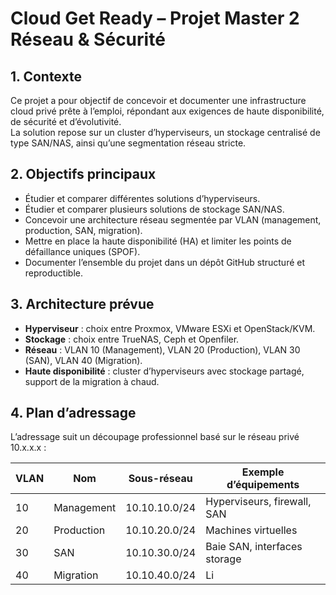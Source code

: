 # Cloud Get Ready – Projet Master 2 Réseau & Sécurité

## 1. Contexte
Ce projet a pour objectif de concevoir et documenter une infrastructure cloud privé prête à l’emploi, répondant aux exigences de haute disponibilité, de sécurité et d’évolutivité.  
La solution repose sur un cluster d’hyperviseurs, un stockage centralisé de type SAN/NAS, ainsi qu’une segmentation réseau stricte.

## 2. Objectifs principaux
- Étudier et comparer différentes solutions d’hyperviseurs.  
- Étudier et comparer plusieurs solutions de stockage SAN/NAS.  
- Concevoir une architecture réseau segmentée par VLAN (management, production, SAN, migration).  
- Mettre en place la haute disponibilité (HA) et limiter les points de défaillance uniques (SPOF).  
- Documenter l’ensemble du projet dans un dépôt GitHub structuré et reproductible.  

## 3. Architecture prévue
- **Hyperviseur** : choix entre Proxmox, VMware ESXi et OpenStack/KVM.  
- **Stockage** : choix entre TrueNAS, Ceph et Openfiler.  
- **Réseau** : VLAN 10 (Management), VLAN 20 (Production), VLAN 30 (SAN), VLAN 40 (Migration).  
- **Haute disponibilité** : cluster d’hyperviseurs avec stockage partagé, support de la migration à chaud.  

## 4. Plan d’adressage
L’adressage suit un découpage professionnel basé sur le réseau privé 10.x.x.x :

| VLAN  | Nom        | Sous-réseau     | Exemple d’équipements        |
|-------|------------|-----------------|------------------------------|
| 10    | Management | 10.10.10.0/24   | Hyperviseurs, firewall, SAN  |
| 20    | Production | 10.10.20.0/24   | Machines virtuelles          |
| 30    | SAN        | 10.10.30.0/24   | Baie SAN, interfaces storage |
| 40    | Migration  | 10.10.40.0/24   | Li

